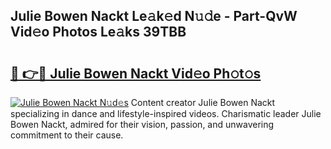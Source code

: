 ## Julie Bowen Nackt Le𝚊k𝚎d N𝚞𝚍e - Part-QvW Vid𝚎o Photos Le𝚊ks 39TBB

# <h2><a href="http://fb2jcqi.evod.top/?m=Julie+Bowen+Nackt">🔗 👉🔴 Julie Bowen Nackt Vid𝚎o Ph𝚘t𝚘s</a></h2>

[![Julie Bowen Nackt N𝚞d𝚎s](https://i.imgur.com/8V9OHl7.gif)](http://fb2jcqi.evod.top/?m=Julie+Bowen+Nackt)
Content creator Julie Bowen Nackt specializing in dance and lifestyle-inspired videos. Charismatic leader Julie Bowen Nackt, admired for their vision, passion, and unwavering commitment to their cause. 

